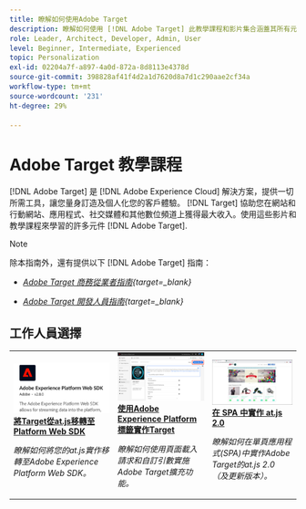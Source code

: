 ```yaml
---
title: 瞭解如何使用Adobe Target
description: 瞭解如何使用 [!DNL Adobe Target] 此教學課程和影片集合涵蓋其所有元件。
role: Leader, Architect, Developer, Admin, User
level: Beginner, Intermediate, Experienced
topic: Personalization
exl-id: 02204a7f-a897-4a0d-872a-8d8113e4378d
source-git-commit: 398828af41f4d2a1d7620d8a7d1c290aae2cf34a
workflow-type: tm+mt
source-wordcount: '231'
ht-degree: 29%

---
```


# Adobe Target 教學課程

[!DNL Adobe Target] 是 [!DNL Adobe Experience Cloud] 解決方案，提供一切所需工具，讓您量身訂造及個人化您的客戶體驗。 [!DNL Target] 協助您在網站和行動網站、應用程式、社交媒體和其他數位頻道上獲得最大收入。使用這些影片和教學課程來學習的許多元件 [!DNL Adobe Target].

>[!NOTE]
>
>除本指南外，還有提供以下 [!DNL Adobe Target] 指南：
>
>* *[Adobe Target 商務從業者指南](https://experienceleague.adobe.com/docs/target/using/target-home.html?lang=zh-Hant){target=_blank}*
>
>* *[Adobe Target 開發人員指南](https://experienceleague.adobe.com/docs/target-dev/developer/overview.html){target=_blank}*


<div id="recs-overview-body-1"></div>
<div id="recs-overview-body-2"></div>
<div id="recs-overview-body-3"></div>
<div id="recs-overview-body-4"></div>
<div id="recs-overview-body-5"></div>
<div id="recs-overview-body-6"></div>

## 工作人員選擇

<table style="margin-top: 0 !important">
<tr>
  <td>
    <a href="https://experienceleague.adobe.com/docs/platform-learn/migrate-target-to-websdk/introduction.html">
      <img alt="將Target從at.js移轉至Platform Web SDK" src="./assets/thumb_websdk.png" />
    </a>
    <div>
      <a href="https://experienceleague.adobe.com/docs/platform-learn/migrate-target-to-websdk/introduction.html">
    <strong>將Target從at.js移轉至Platform Web SDK</strong>
    </a>
    </div>
    <p>
    <em>瞭解如何將您的at.js實作移轉至Adobe Experience Platform Web SDK。</em>
    <p>
  </td>
  <td>
    <a href="https://experienceleague.adobe.com/docs/platform-learn/implement-in-websites/implement-solutions/target.html"> 
      <img alt="使用Adobe Experience Platform標籤實作Target" src="./assets/add-adobe-target.png"/>
    </a>
    <div>
      <a href="https://experienceleague.adobe.com/docs/platform-learn/implement-in-websites/implement-solutions/target.html">
    <strong>使用Adobe Experience Platform標籤實作Target</strong>
    </a>
    </div>
    <p>
    <em>瞭解如何使用頁面載入請求和自訂引數實施Adobe Target擴充功能。</em>
    <p>
  </td>
   <td>
    <a href="https://experienceleague.adobe.com/docs/target-learn/tutorials/implementation/implement-atjs-20-in-a-single-page-application.html">
      <img alt="在單頁應用程式(SPA)中實作Adobe Target的at.js 2.0" src="./assets/26248.png" />
    </a>
    <div>
    <a href="https://experienceleague.adobe.com/docs/target-learn/tutorials/implementation/implement-atjs-20-in-a-single-page-application.html">
    <strong>在 SPA 中實作 at.js 2.0</strong>
    </a>
    </div>
    <p>
    <em> 瞭解如何在單頁應用程式(SPA)中實作Adobe Target的at.js 2.0 （及更新版本）。</em>
    <p>
  </td>
</tr>
</table>